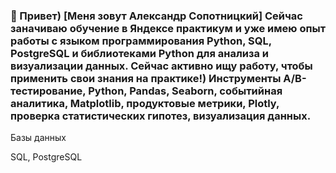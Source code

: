 ### 👋 Привет) [Меня зовут Александр Сопотницкий] Сейчас заначиваю обучение в Яндексе практикум и уже имею опыт работы с языком программирования Python, SQL, PostgreSQL и библиотеками Python для анализа и визуализации данных. Сейчас активно ищу работу, чтобы применить свои знания на практике!) Инструменты А/В-тестирование, Python, Pandas, Seaborn, событийная аналитика, Matplotlib, продуктовые метрики, Plotly, проверка статистических гипотез, визуализация данных.

Базы данных

SQL, PostgreSQL
